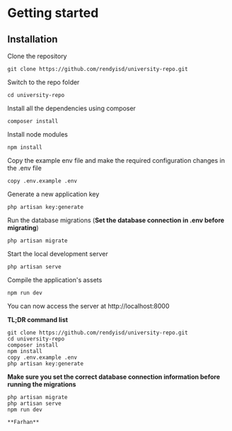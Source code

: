 # Getting started

## Installation

Clone the repository

    git clone https://github.com/rendyisd/university-repo.git

Switch to the repo folder

    cd university-repo

Install all the dependencies using composer

    composer install

Install node modules

    npm install

Copy the example env file and make the required configuration changes in the .env file

    copy .env.example .env

Generate a new application key

    php artisan key:generate

Run the database migrations (**Set the database connection in .env before migrating**)

    php artisan migrate

Start the local development server

    php artisan serve
    
Compile the application's assets

    npm run dev

You can now access the server at http://localhost:8000

**TL;DR command list**

    git clone https://github.com/rendyisd/university-repo.git
    cd university-repo
    composer install
    npm install
    copy .env.example .env
    php artisan key:generate
    
**Make sure you set the correct database connection information before running the migrations**

    php artisan migrate
    php artisan serve
    npm run dev

    **Farhan** 
